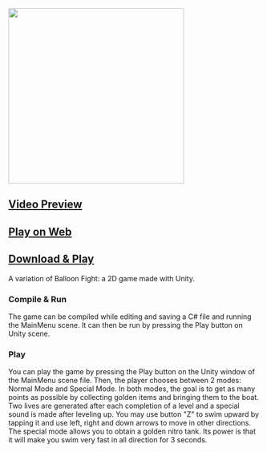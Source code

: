 <img width="350" src="https://user-images.githubusercontent.com/37888675/66619329-8cc1f580-ebaa-11e9-8282-c4710c0df9cd.png">

## <a href="https://www.youtube.com/watch?v=E9XpZMadpyY" target="_blank">Video Preview</a>
## <a href="https://dpigeon.github.io/oxygen-fight/" target="_blank">Play on Web</a>
## <a href="https://github.com/DPigeon/My-Portfolio/blob/master/Oxygen%20Fight/Oxygen%20Fight%20Setup.exe?raw=true" target="_blank">Download & Play</a>

A variation of Balloon Fight: a 2D game made with Unity.

### Compile & Run

The game can be compiled while editing and saving a C# file and running the MainMenu scene. It can then be run by pressing the Play
button on Unity scene.

### Play

You can play the game by pressing the Play button on the Unity window of the MainMenu scene file. Then, the player chooses between
2 modes: Normal Mode and Special Mode. In both modes, the goal is to get as many points as possible by collecting golden items and
bringing them to the boat. Two lives are generated after each completion of a level and a special sound is made after leveling up. 
You may use button "Z" to swim upward by tapping it and use left, right and down arrows to move in other directions. The special 
mode allows you to obtain a golden nitro tank. Its power is that it will make you swim very fast in all direction for 3 seconds.
